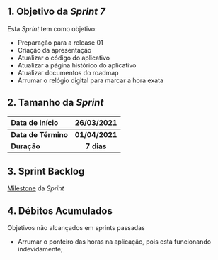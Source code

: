 ## 1. Objetivo da _Sprint 7_

<p align="justify">Esta <i>Sprint</i> tem como objetivo:</p>

- Preparação para a release 01
- Criação da apresentação
- Atualizar o código do aplicativo
- Atualizar a página histórico do aplicativo
- Atualizar documentos do roadmap
- Arrumar o relógio digital para marcar a hora exata



## 2. Tamanho da _Sprint_

| Data de Início | 26/03/2021 |
|:--|:--:|
| **Data de Término** | **01/04/2021** |
| **Duração** | **7 dias** |


## 3. Sprint Backlog

[Milestone](https://github.com/fga-eps-mds/MDS-2020-2-G9/milestone/7) da _Sprint_


## 4. Débitos Acumulados

Objetivos não alcançados em sprints passadas

- Arrumar o ponteiro das horas na aplicação, pois está funcionando indevidamente;
